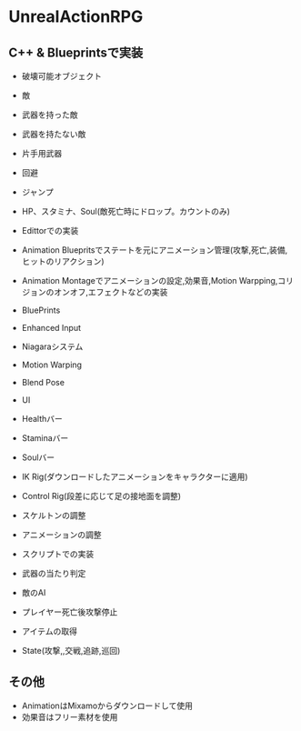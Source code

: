 # UnrealActionRPG
## C++ & Blueprintsで実装
* 破壊可能オブジェクト
* 敵
* 武器を持った敵
* 武器を持たない敵
* 片手用武器
* 回避
* ジャンプ
* HP、スタミナ、Soul(敵死亡時にドロップ。カウントのみ)

* Edittorでの実装
* Animation Bluepritsでステートを元にアニメーション管理(攻撃,死亡,装備,ヒットのリアクション)
* Animation Montageでアニメーションの設定,効果音,Motion Warpping,コリジョンのオンオフ,エフェクトなどの実装
* BluePrints

* Enhanced Input
* Niagaraシステム
* Motion Warping
* Blend Pose
* UI
* Healthバー
* Staminaバー
* Soulバー
* IK Rig(ダウンロードしたアニメーションをキャラクターに適用)
* Control Rig(段差に応じて足の接地面を調整)
* スケルトンの調整
* アニメーションの調整
* スクリプトでの実装
* 武器の当たり判定
* 敵のAI
* プレイヤー死亡後攻撃停止
* アイテムの取得
* State(攻撃,,交戦,追跡,巡回)

## その他
* AnimationはMixamoからダウンロードして使用
* 効果音はフリー素材を使用
